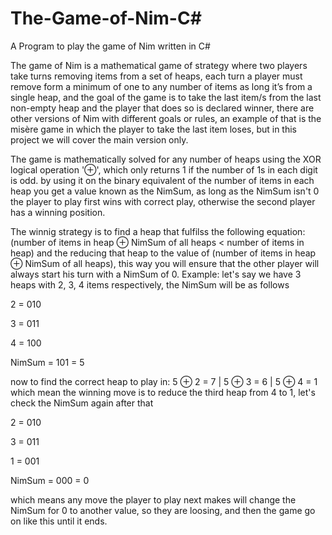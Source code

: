 # The-Game-of-Nim-C#
A Program to play the game of Nim written in C#

The game of Nim is a mathematical game of strategy where two players take turns removing items from a set of heaps, each turn a player must remove form a minimum of one to any number of items as long it’s from a single heap, and the goal of the game is to take the last item/s from the last non-empty heap and the player that does so is declared winner, there are other versions of Nim with different goals or rules, an example of that is the misère game in which the player to take the last item loses, but in this project we will cover the main version only.

The game is mathematically solved for any number of heaps using the XOR logical operation '⊕', which only returns 1 if the number of 1s in each digit is odd.
by using it on the binary equivalent of the number of items in each heap you get a value known as the NimSum, as long as the NimSum isn't 0 the player to play first wins with correct play, otherwise the second player has a winning position.

The winnig strategy is to find a heap that fulfilss the following equation: (number of items in heap ⊕ NimSum of all heaps < number of items in heap) and the reducing that heap to the value of (number of items in heap ⊕ NimSum of all heaps), this way you will ensure that the other player will always start his turn with a NimSum of 0.
Example: let's say we have 3 heaps with 2, 3, 4 items respectively, the NimSum will be as follows

2 = 010

3 = 011

4 = 100

NimSum = 101 = 5

now to find the correct heap to play in: 5 ⊕ 2 = 7 | 5 ⊕ 3 = 6 | 5 ⊕ 4 = 1
which mean the winning move is to reduce the third heap from 4 to 1, let's check the NimSum again after that 

2 = 010

3 = 011

1 = 001

NimSum = 000 = 0

which means any move the player to play next makes will change the NimSum for 0 to another value, so they are loosing, and then the game go on like this until it ends.


